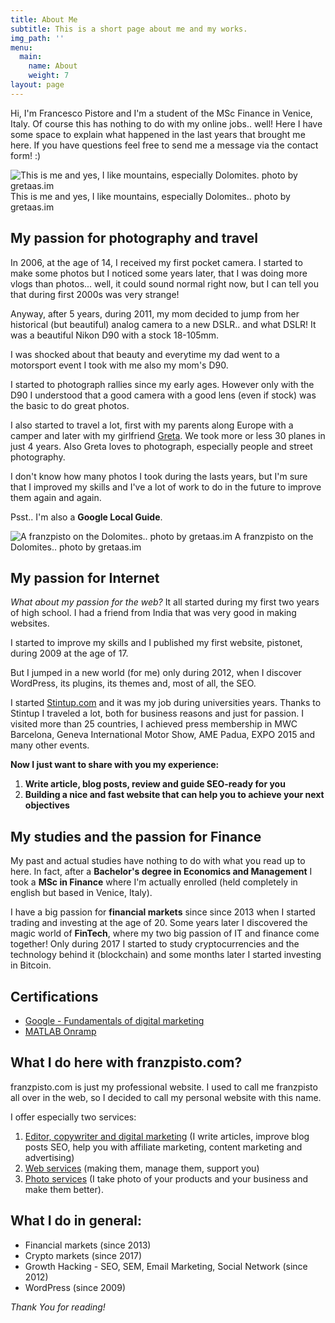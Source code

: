```yaml
---
title: About Me
subtitle: This is a short page about me and my works.
img_path: ''
menu:
  main:
    name: About
    weight: 7
layout: page
---
```

Hi, I'm Francesco Pistore and I'm a student of the MSc Finance in Venice, Italy. Of course this has nothing to do with my online jobs.. well! Here I have some space to explain what happened in the last years that brought me here. If you have questions feel free to send me a message via the contact form! :)

![](/images/DSC_0892.JPG "This is me and yes, I like mountains, especially Dolomites. photo by gretaas.im") This is me and yes, I like mountains, especially Dolomites.. photo by gretaas.im

## My passion for photography and travel

In 2006, at the age of 14, I received my first pocket camera. I started to make some photos but I noticed some years later, that I was doing more vlogs than photos... well, it could sound normal right now, but I can tell you that during first 2000s was very strange!

Anyway, after 5 years, during 2011, my mom decided to jump from her historical (but beautiful) analog camera to a new DSLR.. and what DSLR! It was a beautiful Nikon D90 with a stock 18-105mm.

I was shocked about that beauty and everytime my dad went to a motorsport event I took with me also my mom's D90.

I started to photograph rallies since my early ages. However only with the D90 I understood that a good camera with a good lens (even if stock) was the basic to do great photos.

I also started to travel a lot, first with my parents along Europe with a camper and later with my girlfriend [Greta](https://gretaas.im/). We took more or less 30 planes in just 4 years. Also Greta loves to photograph, especially people and street photography.

I don't know how many photos I took during the lasts years, but I'm sure that I improved my skills and I've a lot of work to do in the future to improve them again and again.

Psst.. I'm also a **Google Local Guide**.

![](/images/DSC_0925.JPG "A franzpisto on the Dolomites.. photo by gretaas.im") A franzpisto on the Dolomites.. photo by gretaas.im

## My passion for Internet

*What about my passion for the web?* It all started during my first two years of high school. I had a friend from India that was very good in making websites.

I started to improve my skills and I published my first website, pistonet, during 2009 at the age of 17.

But I jumped in a new world (for me) only during 2012, when I discover WordPress, its plugins, its themes and, most of all, the SEO.

I started [Stintup.com](https://www.stintup.com/) and it was my job during universities years. Thanks to Stintup I traveled a lot, both for business reasons and just for passion. I visited more than 25 countries, I achieved press membership in MWC Barcelona, Geneva International Motor Show, AME Padua, EXPO 2015 and many other events.

**Now I just want to share with you my experience:**

1. **Write article, blog posts, review and guide SEO-ready for you**
2. **Building a nice and fast website that can help you to achieve your next objectives**

## My studies and the passion for Finance

My past and actual studies have nothing to do with what you read up to here. In fact, after a **Bachelor's degree in Economics and Management** I took a **MSc in Finance** where I'm actually enrolled (held completely in english but based in Venice, Italy).

I have a big passion for **financial markets** since since 2013 when I started trading and investing at the age of 20. Some years later I discovered the magic world of **FinTech**, where my two big passion of IT and finance come together! Only during 2017 I started to study cryptocurrencies and the technology behind it (blockchain) and some months later I started investing in Bitcoin.

## Certifications

* [Google - Fundamentals of digital marketing](https://franzpisto.com/Google%20-%20Fondamenti%20di%20Marketing%20Digitale.pdf)
* [MATLAB Onramp](https://franzpisto.com/MATLAB%20Onramp.pdf)

## What I do here with franzpisto.com?

franzpisto.com is just my professional website. I used to call me franzpisto all over in the web, so I decided to call my personal website with this name.

I offer especially two services:

1. [Editor, copywriter and digital marketing](https://franzpisto.com/editor-services/) (I write articles, improve blog posts SEO, help you with affiliate marketing, content marketing and advertising)
2. [Web services](https://franzpisto.com/web-services/) (making them, manage them, support you)
3. [Photo services](https://franzpisto.com/photo-services/) (I take photo of your products and your business and make them better).

## What I do in general:

* Financial markets (since 2013)
* Crypto markets (since 2017)
* Growth Hacking - SEO, SEM, Email Marketing, Social Network (since 2012)
* WordPress (since 2009)

*Thank You for reading!*
